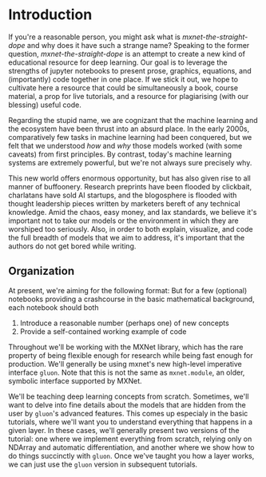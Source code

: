 # Introduction

If you're a reasonable person, you might ask what is *mxnet-the-straight-dope* and why does it have such a strange name? 
Speaking to the former question, *mxnet-the-straight-dope* is an attempt to create a new kind of educational resource for deep learning. Our goal is to leverage the strengths of jupyter notebooks to present prose, graphics, equations, and (importantly) code together in one place. If we stick it out, we hope to cultivate here a resource that could be simultaneously a book, course material, a prop for live tutorials, and a resource for plagiarising (with our blessing) useful code. 

Regarding the stupid name, we are cognizant that the machine learning and the ecosystem have been thrust into an absurd place. In the early 2000s, comparatively few tasks in machine learning had been conquered, but we felt that we understood *how* and *why* those models worked (with some caveats) from first principles. By contrast, today's machine learning systems are extremely powerful, but we're not always sure precisely why.  

This new world offers enormous opportunity, but has also given rise to all manner of buffoonery. Research preprints have been flooded by clickbait, charlatans have sold AI startups, and the blogosphere is flooded with thought leadership pieces written by marketers bereft of any technical knowledge. Amid the chaos, easy money, and lax standards, we believe it's important not to take our models or the environment in which they are worshiped too seriously. Also, in order to both explain, visualize, and code the full breadth of models that we aim to address, it's important that the authors do not get bored while writing. 

## Organization

At present, we're aiming for the following format: But for a few (optional) notebooks providing a crashcourse in the basic mathematical background, each notebook should both
1. Introduce a reasonable number (perhaps one) of new concepts
2. Provide a self-contained working example of code

Throughout we'll be working with the MXNet library, which has the rare property of being flexible enough for research while being fast enough for production. We'll generally be using mxnet's new high-level imperative interface ``gluon``. Note that this is not the same as ``mxnet.module``, an older, symbolic interface supported by MXNet. 

We'll be teaching deep learning concepts from scratch. Sometimes, we'll want to delve into fine details about the models that are hidden from the user by ``gluon``'s advanced features. This comes up especialy in the basic tutorials, where we'll want you to understand everything that happens in a given layer. In these cases, we'll generally present two versions of the tutorial: one where we implement everything from scratch, relying only on NDArray and automatic differentiation, and another where we show how to do things succinctly with ``gluon``. Once we've taught you how a layer works, we can just use the ``gluon`` version in subsequent tutorials.



